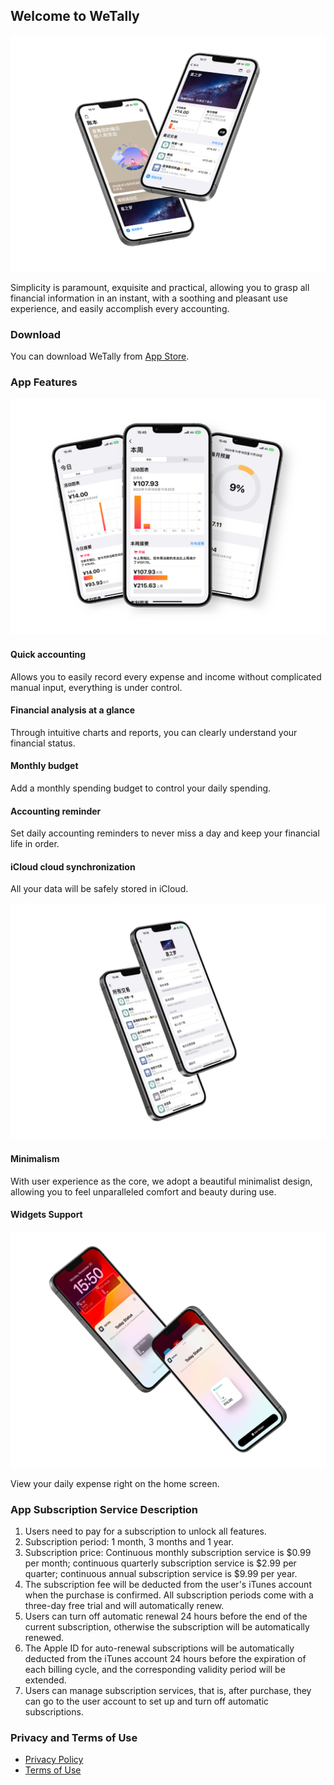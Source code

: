## Welcome to WeTally
![](https://github.com/HuangRunHua/TallyApp/raw/main/1.png)

Simplicity is paramount, exquisite and practical, allowing you to grasp all financial information in an instant, with a soothing and pleasant use experience, and easily accomplish every accounting.

### Download
You can download WeTally from [App Store]().

### App Features

![](https://github.com/HuangRunHua/TallyApp/raw/main/4.png)

#### **Quick accounting**
Allows you to easily record every expense and income without complicated manual input, everything is under control.

#### Financial analysis at a glance
Through intuitive charts and reports, you can clearly understand your financial status.

#### Monthly budget
Add a monthly spending budget to control your daily spending.
#### Accounting reminder
Set daily accounting reminders to never miss a day and keep your financial life in order.
#### iCloud cloud synchronization
All your data will be safely stored in iCloud.

![](https://github.com/HuangRunHua/TallyApp/raw/main/2.png)

#### Minimalism
With user experience as the core, we adopt a beautiful minimalist design, allowing you to feel unparalleled comfort and beauty during use.

#### Widgets Support

![](https://github.com/HuangRunHua/TallyApp/raw/main/3.png)

View your daily expense right on the home screen.

### App Subscription Service Description
1. Users need to pay for a subscription to unlock all features.
2. Subscription period: 1 month, 3 months and 1 year.
3. Subscription price: Continuous monthly subscription service is $0.99 per month; continuous quarterly subscription service is $2.99 per quarter; continuous annual subscription service is $9.99 per year.
4. The subscription fee will be deducted from the user's iTunes account when the purchase is confirmed. All subscription periods come with a three-day free trial and will automatically renew.
5. Users can turn off automatic renewal 24 hours before the end of the current subscription, otherwise the subscription will be automatically renewed.
6. The Apple ID for auto-renewal subscriptions will be automatically deducted from the iTunes account 24 hours before the expiration of each billing cycle, and the corresponding validity period will be extended.
7. Users can manage subscription services, that is, after purchase, they can go to the user account to set up and turn off automatic subscriptions.

### Privacy and Terms of Use
- [Privacy Policy](https://github.com/HuangRunHua/TallyApp/blob/main/WeTally隐私政策.md)
- [Terms of Use](https://www.apple.com/legal/internet-services/itunes/dev/stdeula/)


